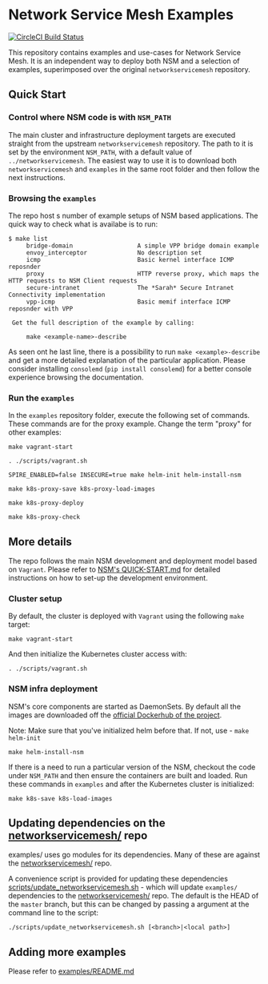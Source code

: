 # Network Service Mesh Examples

[![CircleCI Build Status](https://circleci.com/gh/networkservicemesh/examples/tree/master.svg?style=svg)](https://circleci.com/gh/networkservicemesh/examples/tree/master)

This repository contains examples and use-cases for Network Service Mesh. It is an independent way to deploy both NSM and a selection of examples, superimposed over the original `networkservicemesh` repository.

## Quick Start

### Control where NSM code is with `NSM_PATH`

The main cluster and infrastructure deployment targets are executed straight from the upstream `networkservicemesh` repository. The path to it is set by the environment `NSM_PATH`, with a default value of `../networkservicemesh`. The easiest way to use it is to download both `networkservicemesh` and `examples` in the same root folder and then follow the next instructions.

### Browsing the `examples`

The repo host s number of example setups of NSM based applications. The quick way to check what is availabe is to run:

```shell
$ make list
	 bridge-domain                  A simple VPP bridge domain example
	 envoy_interceptor              No description set
	 icmp                           Basic kernel interface ICMP reposnder
	 proxy                          HTTP reverse proxy, which maps the HTTP requests to NSM Client requests
	 secure-intranet                The *Sarah* Secure Intranet Connectivity implementation
	 vpp-icmp                       Basic memif interface ICMP reposnder with VPP

 Get the full description of the example by calling:

	 make <example-name>-describe
```

As seen ont he last line, there is a possibility to run `make <example>-describe` and get a more detailed explanation of the particular application. Please consider installing `consolemd` (`pip install consolemd`) for a better console experience browsing the documentation.

### Run the `examples`

In the `examples` repository folder, execute the following set of commands.  These commands are for the proxy example.  Change the term "proxy" for other examples:

```shell
make vagrant-start

. ./scripts/vagrant.sh

SPIRE_ENABLED=false INSECURE=true make helm-init helm-install-nsm

make k8s-proxy-save k8s-proxy-load-images

make k8s-proxy-deploy

make k8s-proxy-check
```

## More details

The repo follows the main NSM development and deployment model based on `Vagrant`. Please refer to [NSM's QUICK-START.md](https://github.com/networkservicemesh/networkservicemesh/blob/master/docs/QUICK-START.md) for detailed instructions on how to set-up the development environment.

### Cluster setup

By default, the cluster is deployed with `Vagrant` using the following `make` target:

```shell
make vagrant-start
```

And then initialize the Kubernetes cluster access with:
```shell
. ./scripts/vagrant.sh
```

### NSM infra deployment

NSM's core components are started as DaemonSets. By default all the images are downloaded off the [official Dockerhub of the project](https://hub.docker.com/u/networkservicemesh).

Note: Make sure that you've initialized helm before that. If not, use - `make helm-init`

```shell
make helm-install-nsm
```

If there is a need to run a particular version of the NSM, checkout the code under `NSM_PATH` and then ensure the containers are built and loaded. Run these commands in `examples` and after the Kubernetes cluster is initialized:

```shell
make k8s-save k8s-load-images
```

## Updating dependencies on the [networkservicemesh/](https://github.com/networkservicemesh/networkservicemesh) repo

examples/ uses go modules for its dependencies.  Many of these are against the [networkservicemesh/](https://github.com/networkservicemesh/networkservicemesh) repo.

A convenience script is provided for updating these dependencies [scripts/update_networkservicemesh.sh](https://github.com/networkservicemesh/examples/blob/master/scripts/update_networkservicemesh.sh) - which will update `examples/` dependencies to the [networkservicemesh/](https://github.com/networkservicemesh/networkservicemesh) repo. The default is the HEAD of the `master` branch, but this can be changed by passing a argument at the command line to the script:

 `./scripts/update_networkservicemesh.sh [<branch>|<local path>]`

## Adding more examples

Please refer to [examples/README.md](examples/README.md)
